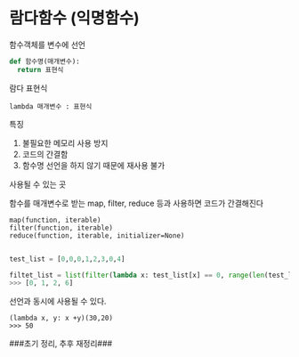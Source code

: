 # 람다함수 (익명함수)

함수객체를 변수에 선언
```python
def 함수명(매개변수):
  return 표현식
```

람다 표현식
```
lambda 매개변수 : 표현식
```

특징
1. 불필요한 메모리 사용 방지
2. 코드의 간결함
3. 함수명 선언을 하지 않기 때문에 재사용 불가

사용될 수 있는 곳

함수를 매개변수로 받는 map, filter, reduce 등과 사용하면 코드가 간결해진다

```
map(function, iterable)  
filter(function, iterable)  
reduce(function, iterable, initializer=None)
```



```python

test_list = [0,0,0,1,2,3,0,4]

filtet_list = list(filter(lambda x: test_list[x] == 0, range(len(test_list))))
>>> [0, 1, 2, 6]

```


선언과 동시에 사용될 수 있다.
```
(lambda x, y: x +y)(30,20)
>>> 50
```

###초기 정리, 추후 재정리###
